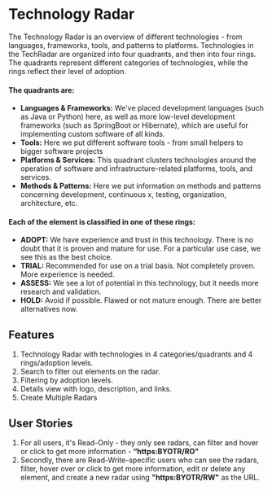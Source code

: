 # Technology Radar
The Technology Radar is an overview of different technologies - from languages, frameworks, tools, and patterns to platforms.
Technologies in the TechRadar are organized into four quadrants, and then into four rings. The quadrants represent different categories of technologies, while the rings reflect their level of adoption.

#### The quadrants are:
* **Languages & Frameworks:** We've placed development languages (such as Java or Python) here, as well as more low-level development frameworks (such as SpringBoot or Hibernate), which are useful for implementing custom software of all kinds.
* **Tools:** Here we put different software tools - from small helpers to bigger software projects
* **Platforms & Services:** This quadrant clusters technologies around the operation of software and infrastructure-related platforms, tools, and services.
* **Methods & Patterns:** Here we put information on methods and patterns concerning development, continuous x, testing, organization, architecture, etc.

#### Each of the element is classified in one of these rings:
* **ADOPT:** We have experience and trust in this technology. There is no doubt that it is proven and mature for use. For a particular use case, we see this as the best choice.
* **TRIAL:** Recommended for use on a trial basis. Not completely proven. More experience is needed.
* **ASSESS:** We see a lot of potential in this technology, but it needs more research and validation.
* **HOLD:** Avoid if possible. Flawed or not mature enough. There are better alternatives now.

## Features
1. Technology Radar with technologies in 4 categories/quadrants and 4 rings/adoption levels.
2. Search to filter out elements on the radar.
3. Filtering by adoption levels.
4. Details view with logo, description, and links.
5. Create Multiple Radars

## User Stories
1. For all users, it's Read-Only - they only see radars, can filter and hover or click to get more information - **“https:BYOTR/RO"**
2. Secondly, there are Read-Write-specific users who can see the radars, filter, hover over or click to get more information, edit or delete any element, and create a new radar using **"https:BYOTR/RW"** as the URL.
